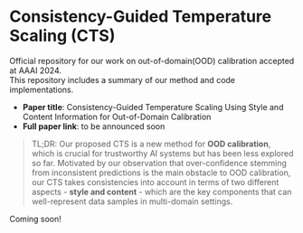 # Consistency-Guided Temperature Scaling (CTS)
Official repository for our work on out-of-domain(OOD) calibration accepted at AAAI 2024. \
This repository includes a summary of our method and code implementations.

- **Paper title**: Consistency-Guided Temperature Scaling Using Style and Content Information for Out-of-Domain Calibration
- **Full paper link**: to be announced soon

> TL;DR: Our proposed CTS is a new method for **OOD calibration**, which is crucial for trustworthy AI systems but has been less explored so far. Motivated by our observation that over-confidence stemming from inconsistent predictions is the main obstacle to OOD calibration, our CTS takes consistencies into account in terms of two different aspects - **style and content** - which are the key components that can well-represent data samples in multi-domain settings.







Coming soon!
